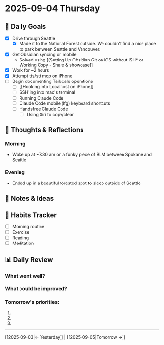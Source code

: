 # 2025-09-04 Thursday

## 🎯 Daily Goals
- [x] Drive through Seattle
	- [x] Made it to the National Forest outside. We couldn't find a nice place to park between Seattle and Vancouver.
- [x] Get Obsidian syncing on mobile
	- Solved using [[Setting Up Obsidian Git on iOS without iSH* or Working Copy - Share & showcase]]
- [x] Work for ~2 hours
- [x] Attempt tts/stt mcp on iPhone
- [ ] Begin documenting Tailscale operations
	- [ ] [[Hooking into Localhost on iPhone]]
	- [ ] SSH'ing into mac's terminal
	- [ ] Running Claude Code
	- [ ] Claude Code mobile (lfg) keyboard shortcuts
	- [ ] Handsfree Claude Code
		- [ ] Using Siri to copy/clear

## 💭 Thoughts & Reflections
### Morning

- Woke up at ~7:30 am on a funky piece of BLM between Spokane and Seattle
### Evening

- Ended up in a beautiful forested spot to sleep outside of Seattle

## 📝 Notes & Ideas


## 🔄 Habits Tracker
- [ ] Morning routine
- [ ] Exercise
- [ ] Reading
- [ ] Meditation

## 📊 Daily Review
### What went well?


### What could be improved?


### Tomorrow's priorities:
1. 
2. 
3. 

---
[[2025-09-03|← Yesterday]] | [[2025-09-05|Tomorrow →]]
